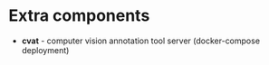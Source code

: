 # Extra components
- __cvat__ - computer vision annotation tool server (docker-compose deployment)

